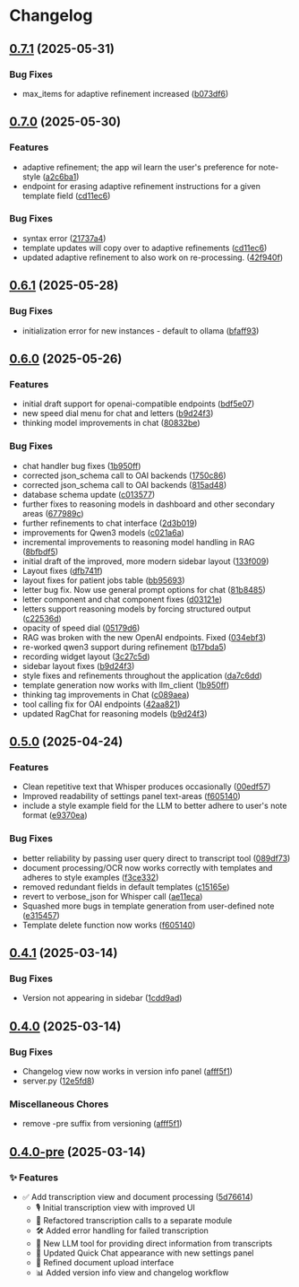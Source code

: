 # Changelog

## [0.7.1](https://github.com/bloodworks-io/phlox/compare/v0.7.0...v0.7.1) (2025-05-31)


### Bug Fixes

* max_items for adaptive refinement increased ([b073df6](https://github.com/bloodworks-io/phlox/commit/b073df657318f60c7e9fe4548be130c78cc35d11))

## [0.7.0](https://github.com/bloodworks-io/phlox/compare/v0.6.1...v0.7.0) (2025-05-30)


### Features

* adaptive refinement; the app wil learn the user's preference for note-style ([a2c6ba1](https://github.com/bloodworks-io/phlox/commit/a2c6ba1224dfa86a12bc0f906c315db4a937280e))
* endpoint for erasing adaptive refinement instructions for a given template field ([cd11ec6](https://github.com/bloodworks-io/phlox/commit/cd11ec6cba00723e4ca0f60a6a33cc1b32d7ad12))


### Bug Fixes

* syntax error ([21737a4](https://github.com/bloodworks-io/phlox/commit/21737a438ad1a341d8a97ad54bcc8d1f9055aea8))
* template updates will copy over to adaptive refinements ([cd11ec6](https://github.com/bloodworks-io/phlox/commit/cd11ec6cba00723e4ca0f60a6a33cc1b32d7ad12))
* updated adaptive refinement to also work on re-processing. ([42f940f](https://github.com/bloodworks-io/phlox/commit/42f940f92e751ab7285f9c20d9b23df209c62135))

## [0.6.1](https://github.com/bloodworks-io/phlox/compare/v0.6.0...v0.6.1) (2025-05-28)


### Bug Fixes

* initialization error for new instances - default to ollama ([bfaff93](https://github.com/bloodworks-io/phlox/commit/bfaff93b25888d0f82264faf210bf9f4c4d51708))

## [0.6.0](https://github.com/bloodworks-io/phlox/compare/v0.5.0...v0.6.0) (2025-05-26)


### Features

* initial draft support for openai-compatible endpoints ([bdf5e07](https://github.com/bloodworks-io/phlox/commit/bdf5e07cbf13e06e7d44ec085769a2e16fa2d203))
* new speed dial menu for chat and letters ([b9d24f3](https://github.com/bloodworks-io/phlox/commit/b9d24f3b21b995c12b6f3f09393e8f0242c9c788))
* thinking model improvements in chat ([80832be](https://github.com/bloodworks-io/phlox/commit/80832be58a8e960df915db05a81dcbf046d93f07))


### Bug Fixes

* chat handler bug fixes ([1b950ff](https://github.com/bloodworks-io/phlox/commit/1b950ff9f1f35613910cc3286d4f3c39944afd43))
* corrected json_schema call to OAI backends ([1750c86](https://github.com/bloodworks-io/phlox/commit/1750c86defd3fb16eb3584915f60188eaad223d2))
* corrected json_schema call to OAI backends ([815ad48](https://github.com/bloodworks-io/phlox/commit/815ad48ef0bf4e9ad0bd3368b24b82133c9591fb))
* database schema update ([c013577](https://github.com/bloodworks-io/phlox/commit/c013577ab78b1e2d483529067c962de20a93bb38))
* further fixes to reasoning models in dashboard and other secondary areas ([677989c](https://github.com/bloodworks-io/phlox/commit/677989cbbc2fc262abbc161a29f82c9c73f3b694))
* further refinements to chat interface ([2d3b019](https://github.com/bloodworks-io/phlox/commit/2d3b0193b15665f69517e4efc27498695a17823d))
* improvements for Qwen3 models ([c021a6a](https://github.com/bloodworks-io/phlox/commit/c021a6acaf5c07d5468272b526782879d3f976fe))
* incremental improvements to reasoning model handling in RAG ([8bfbdf5](https://github.com/bloodworks-io/phlox/commit/8bfbdf55ca6e4341be7a374a258a5579203e6a68))
* initial draft of the improved, more modern sidebar layout ([133f009](https://github.com/bloodworks-io/phlox/commit/133f009e3e45daf036cf1218bc01a0ba35015b05))
* Layout fixes ([dfb741f](https://github.com/bloodworks-io/phlox/commit/dfb741fb15a446ac09fdb2fc785bf05ae568a72f))
* layout fixes for patient jobs table ([bb95693](https://github.com/bloodworks-io/phlox/commit/bb95693117ee279f888d30687d9d8f90a2cbfa23))
* letter bug fix. Now use general prompt options for chat ([81b8485](https://github.com/bloodworks-io/phlox/commit/81b848543d1f54fd69991504044a831484e177c6))
* letter component and chat component fixes ([d03121e](https://github.com/bloodworks-io/phlox/commit/d03121ecbede3bf1cb366a198599b19a4c3b1aa5))
* letters support reasoning models by forcing structured output ([c22536d](https://github.com/bloodworks-io/phlox/commit/c22536dbe76f2671d3785b93a9d19b9dfae36232))
* opacity of speed dial ([05179d6](https://github.com/bloodworks-io/phlox/commit/05179d62e7e015f2d135bb3b695f35cd690016be))
* RAG was broken with the new OpenAI endpoints. Fixed ([034ebf3](https://github.com/bloodworks-io/phlox/commit/034ebf3e42ce7de8e250e2e5fdb85561f74f6be3))
* re-worked qwen3 support during refinement ([b17bda5](https://github.com/bloodworks-io/phlox/commit/b17bda5f113832ee8ed111b8e6cec811042c9e31))
* recording widget layout ([3c27c5d](https://github.com/bloodworks-io/phlox/commit/3c27c5d577e08ba526325c894c8c31179816d5ff))
* sidebar layout fixes ([b9d24f3](https://github.com/bloodworks-io/phlox/commit/b9d24f3b21b995c12b6f3f09393e8f0242c9c788))
* style fixes and refinements throughout the application ([da7c6dd](https://github.com/bloodworks-io/phlox/commit/da7c6ddefd3ef6859d136f6aba026d55296a54f4))
* template generation now works with llm_client ([1b950ff](https://github.com/bloodworks-io/phlox/commit/1b950ff9f1f35613910cc3286d4f3c39944afd43))
* thinking tag improvements in Chat ([c089aea](https://github.com/bloodworks-io/phlox/commit/c089aea0e42c01f98622ffab219361f1e14b2be9))
* tool calling fix for OAI endpoints ([42aa821](https://github.com/bloodworks-io/phlox/commit/42aa8213aa7f8e9cdda3b67a791731d970b0514f))
* updated RagChat for reasoning models ([b9d24f3](https://github.com/bloodworks-io/phlox/commit/b9d24f3b21b995c12b6f3f09393e8f0242c9c788))

## [0.5.0](https://github.com/bloodworks-io/phlox/compare/v0.4.1...v0.5.0) (2025-04-24)


### Features

* Clean repetitive text that Whisper produces occasionally ([00edf57](https://github.com/bloodworks-io/phlox/commit/00edf57de7630485f5350b1cd67223efa2a138bb))
* Improved readability of settings panel text-areas ([f605140](https://github.com/bloodworks-io/phlox/commit/f605140c9f10b2cbd0660a8267368faa4adeb494))
* include a style example field for the LLM to better adhere to user's note format ([e9370ea](https://github.com/bloodworks-io/phlox/commit/e9370ea7c94b072db174ffb75a42fbae8f57fa2c))


### Bug Fixes

* better reliability by passing user query direct to transcript tool ([089df73](https://github.com/bloodworks-io/phlox/commit/089df732c55ffd47f4e1725af0654c9246b12475))
* document processing/OCR now works correctly with templates and adheres to style examples ([f3ce332](https://github.com/bloodworks-io/phlox/commit/f3ce3323633039c1c3ed77684399b0c4cc7c0831))
* removed redundant fields in default templates ([c15165e](https://github.com/bloodworks-io/phlox/commit/c15165e67239e90389e0d45f91a91f2eb5ea9a84))
* revert to verbose_json for Whisper call ([ae11eca](https://github.com/bloodworks-io/phlox/commit/ae11eca49f6fe47fc1eb036ed1cb8662afcb6c9b))
* Squashed more bugs in template generation from user-defined note ([e315457](https://github.com/bloodworks-io/phlox/commit/e3154572ad625b4800fb03658910ee7cce994f99))
* Template delete function now works ([f605140](https://github.com/bloodworks-io/phlox/commit/f605140c9f10b2cbd0660a8267368faa4adeb494))

## [0.4.1](https://github.com/bloodworks-io/phlox/compare/v0.4.0...v0.4.1) (2025-03-14)


### Bug Fixes

* Version not appearing in sidebar ([1cdd9ad](https://github.com/bloodworks-io/phlox/commit/1cdd9ad769d776e25098ec32bf54a71c4652b768))

## [0.4.0](https://github.com/bloodworks-io/phlox/compare/v0.4.0-pre...v0.4.0) (2025-03-14)


### Bug Fixes

* Changelog view now works in version info panel ([afff5f1](https://github.com/bloodworks-io/phlox/commit/afff5f1fc2628d69595b4e45d41010e9ef4b08f5))
* server.py ([12e5fd8](https://github.com/bloodworks-io/phlox/commit/12e5fd8fd0c22348ebf75a8740175e08d0aeb7f4))


### Miscellaneous Chores

* remove -pre suffix from versioning ([afff5f1](https://github.com/bloodworks-io/phlox/commit/afff5f1fc2628d69595b4e45d41010e9ef4b08f5))

## [0.4.0-pre](https://github.com/bloodworks-io/phlox/compare/v0.3.1-pre...v0.4.0-pre) (2025-03-14)


### ✨ Features

* ✅ Add transcription view and document processing ([5d76614](https://github.com/bloodworks-io/phlox/commit/5d76614b6a58f4162b1aafc2d070d02896405a37))
  * 🎙️ Initial transcription view with improved UI
  * 🔄 Refactored transcription calls to a separate module
  * 🛠️ Added error handling for failed transcription
  * 🤖 New LLM tool for providing direct information from transcripts
  * 💬 Updated Quick Chat appearance with new settings panel
  * 📝 Refined document upload interface
  * 📊 Added version info view and changelog workflow
